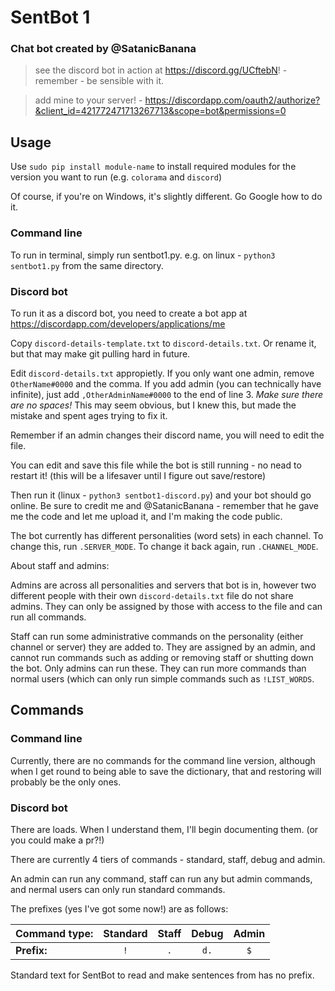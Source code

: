 # SentBot 1
### Chat bot created by @SatanicBanana

 > see the discord bot in action at https://discord.gg/UCftebN! - remember - be sensible with it.
 
 > add mine to your server! - https://discordapp.com/oauth2/authorize?&client_id=421772471713267713&scope=bot&permissions=0


## Usage

Use `sudo pip install module-name` to install required modules for the version you want to run (e.g. `colorama` and `discord`)

Of course, if you're on Windows, it's slightly different. Go Google how to do it.

### Command line

To run in terminal, simply run sentbot1.py.
e.g. on linux - `python3 sentbot1.py` from the same directory.

### Discord bot

To run it as a discord bot, you need to create a bot app at https://discordapp.com/developers/applications/me

Copy `discord-details-template.txt` to `discord-details.txt`. Or rename it, but that may make git pulling hard in future.

Edit `discord-details.txt` appropietly. If you only want one admin, remove `OtherName#0000` and the comma. If you add admin (you can technically have infinite), just add `,OtherAdminName#0000` to the end of line 3. _Make sure there are no spaces!_ This may seem obvious, but I knew this, but made the mistake and spent ages trying to fix it.

Remember if an admin changes their discord name, you will need to edit the file.

You can edit and save this file while the bot is still running - no nead to restart it! (this will be a lifesaver until I figure out save/restore)

Then run it (linux - `python3 sentbot1-discord.py`) and your bot should go online. Be sure to credit me and @SatanicBanana - remember that he gave me the code and let me upload it, and I'm making the code public.

The bot currently has different personalities (word sets) in each channel. To change this, run `.SERVER_MODE`. To change it back again, run `.CHANNEL_MODE`.


About staff and admins:

Admins are across all personalities and servers that bot is in, however two different people with their own `discord-details.txt` file do not share admins. They can only be assigned by those with access to the file and can run all commands.

Staff can run some administrative commands on the personality (either channel or server) they are added to. They are assigned by an admin, and cannot run commands such as adding or removing staff or shutting down the bot. Only admins can run these. They can run more commands than normal users (which can only run simple commands such as `!LIST_WORDS`.

## Commands

### Command line

Currently, there are no commands for the command line version, although when I get round to being able to save the dictionary, that and restoring will probably be the only ones.

### Discord bot

There are loads. When I understand them, I'll begin documenting them. (or you could make a pr?!)

There are currently 4 tiers of commands - standard, staff, debug and admin.

An admin can run any command, staff can run any but admin commands, and nermal users can only run standard commands.

The prefixes (yes I've got some now!) are as follows:

| Command type: | Standard | Staff | Debug | Admin |
| ------------- |:--------:|:-----:|:-----:|:-----:|
| **Prefix:**   | `!`      | `.`   | `d.`  | `$`   |

Standard text for SentBot to read and make sentences from has no prefix.
